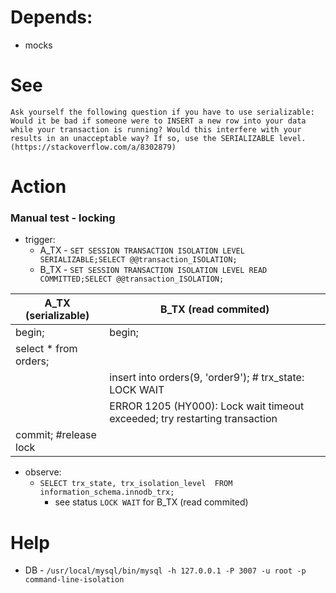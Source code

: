 # Depends:

- mocks

# See

```
Ask yourself the following question if you have to use serializable: 
Would it be bad if someone were to INSERT a new row into your data while your transaction is running? Would this interfere with your results in an unacceptable way? If so, use the SERIALIZABLE level.
(https://stackoverflow.com/a/8302879)
```

# Action

### Manual test - locking

- trigger:
    - A_TX - `SET SESSION TRANSACTION ISOLATION LEVEL SERIALIZABLE;SELECT @@transaction_ISOLATION;`
    - B_TX - `SET SESSION TRANSACTION ISOLATION LEVEL READ COMMITTED;SELECT @@transaction_ISOLATION;`

| A_TX (serializable)   | B_TX (read commited)                                                       |
|-----------------------|----------------------------------------------------------------------------|
| begin;                | begin;                                                                     |
| select * from orders; |                                                                            |
|                       | insert into orders(9, 'order9'); # trx_state: LOCK WAIT                    |
|                       | ERROR 1205 (HY000): Lock wait timeout exceeded; try restarting transaction |
| commit; #release lock |                                                                            |

- observe:
    - `SELECT trx_state, trx_isolation_level  FROM information_schema.innodb_trx;`
        - see status `LOCK WAIT` for B_TX (read commited)

# Help

- DB - `/usr/local/mysql/bin/mysql -h 127.0.0.1 -P 3007 -u root -p command-line-isolation`
